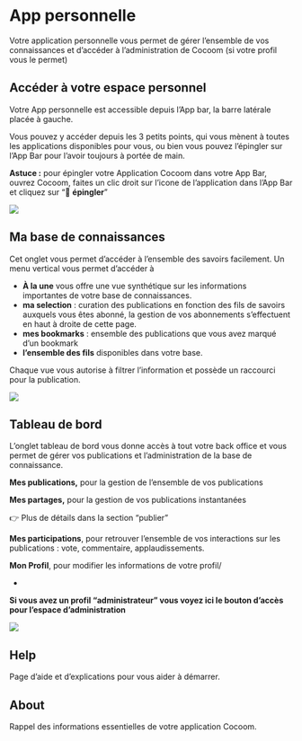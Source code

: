 # App personnelle

Votre application personnelle vous permet de gérer l’ensemble de vos connaissances et d’accéder à l’administration de Cocoom (si votre profil vous le permet)


## Accéder à votre espace personnel

Votre App personnelle est accessible depuis l’App bar, la barre latérale placée à gauche.

Vous pouvez y accéder depuis les 3 petits points, qui vous mènent à toutes les applications disponibles pour vous, ou bien vous pouvez l’épingler sur l’App Bar pour l’avoir toujours à portée de main.

**Astuce :** pour épingler votre Application Cocoom dans votre App Bar, ouvrez Cocoom, faites un clic droit sur l’icone de l’application dans l’App Bar et cliquez sur “📌 **épingler**”


![](https://paper-attachments.dropbox.com/s_B0EF110294C4CCF2C25CCF0850B0E273AD055025C011A598910566C22717393F_1588955928792_pin-to-AppBar.png)











## Ma base de connaissances

Cet onglet vous permet d’accéder à l’ensemble des savoirs facilement. Un menu vertical vous permet d’accéder à


- **À la une** vous offre une vue synthétique sur les informations importantes de votre base de connaissances.
- **ma selection** : curation des publications en fonction des fils de savoirs auxquels vous êtes abonné, la gestion de vos abonnements s’effectuent en haut à droite de cette page.
- **mes bookmarks** : ensemble des publications que vous avez marqué d’un bookmark
- **l’ensemble des fils** disponibles dans votre base.

Chaque vue vous autorise à filtrer l’information et possède un raccourci pour la publication.


![](https://paper-attachments.dropbox.com/s_B0EF110294C4CCF2C25CCF0850B0E273AD055025C011A598910566C22717393F_1589103732832_Plan+de+travail+46cocoom-guides-2.png)



## Tableau de bord

L’onglet tableau de bord vous donne accès à tout votre back office et vous permet de gérer vos publications et l’administration de la base de connaissance.

**Mes publications,** pour la gestion de l’ensemble de vos publications

**Mes partages,** pour la gestion de vos publications instantanées

👉 Plus de détails dans la section “publier”

**Mes participations**, pour retrouver l’ensemble de vos interactions sur les publications : vote, commentaire, applaudissements.

**Mon Profil**, pour modifier les informations de votre profil/

+

**Si vous avez un profil “administrateur” vous voyez ici le bouton d’accès pour l’espace d’administration**

![](https://paper-attachments.dropbox.com/s_B0EF110294C4CCF2C25CCF0850B0E273AD055025C011A598910566C22717393F_1589103815286_Plan+de+travail+47cocoom-guides-2.png)



## Help

Page d’aide et d’explications pour vous aider à démarrer.


## About

Rappel des informations essentielles de votre application Cocoom.

